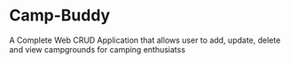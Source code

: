 # Camp-Buddy
A Complete Web CRUD Application that allows user to add, update, delete and view campgrounds  for camping enthusiatss
